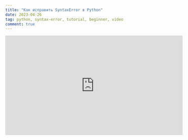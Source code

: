 ```yaml
---
title: "Как исправить SyntaxError в Python"
date: 2023-04-26
tag: python, syntax-error, tutorial, beginner, video
comment: true
---
```


<iframe width="560" height="315" src="https://www.youtube.com/embed/-clE1ZllctI" title="YouTube video player"
    frameborder="0"
    allow="accelerometer; autoplay; clipboard-write; encrypted-media; gyroscope; picture-in-picture; web-share"
    allowfullscreen></iframe>
